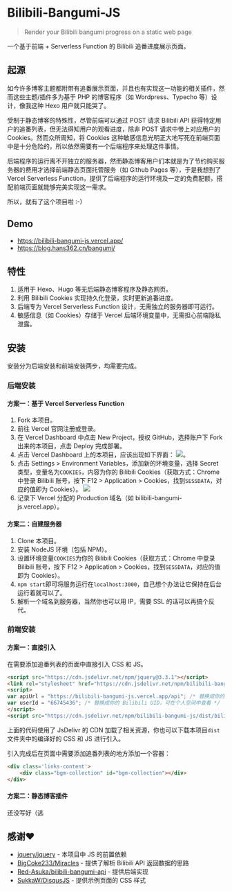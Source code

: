 # Bilibili-Bangumi-JS

> Render your Bilibili bangumi progress on a static web page

一个基于前端 + Serverless Function 的 Bilibili 追番进度展示页面。

## 起源

如今许多博客主题都附带有追番展示页面，并且也有实现这一功能的相关插件，然而这些主题/插件多为基于 PHP 的博客程序（如 Wordpress、Typecho 等）设计，像我这种 Hexo 用户就只能哭了。

受制于静态博客的特殊性，尽管前端可以通过 POST 请求 Bilibili API 获得特定用户的追番列表，但无法得知用户的观看进度，除非 POST 请求中带上对应用户的 Cookies。然而众所周知，将 Cookies 这种敏感信息光明正大地写死在前端页面中是十分危险的，所以依然需要有一个后端程序来处理这件事情。

后端程序的运行离不开独立的服务器，然而静态博客用户们本就是为了节约购买服务器的费用才选择前端静态页面托管服务（如 Github Pages 等），于是我想到了 Vercel Serverless Function，提供了后端程序的运行环境及一定的免费配额，搭配前端页面就能够完美实现这一需求。

所以，就有了这个项目啦 :-)

## Demo

- https://bilibili-bangumi-js.vercel.app/
- https://blog.hans362.cn/bangumi/

## 特性

1. 适用于 Hexo、Hugo 等无后端静态博客程序及静态网页。
2. 利用 Bilibili Cookies 实现持久化登录，实时更新追番进度。
3. 后端专为 Vercel Serverless Function 设计，无需独立的服务器即可运行。
4. 敏感信息（如 Cookies）存储于 Vercel 后端环境变量中，无需担心前端隐私泄露。

## 安装

安装分为后端安装和前端安装两步，均需要完成。

### 后端安装

#### 方案一：基于 Vercel Serverless Function

1. Fork 本项目。
2. 前往 Vercel 官网注册或登录。
3. 在 Vercel Dashboard 中点击 New Project，授权 GitHub，选择账户下 Fork 出来的本项目，点击 Deploy 完成部署。
4. 点击 Vercel Dashboard 上的本项目，应该出现如下界面：
![](https://cdn.jsdelivr.net/gh/hans362/Bilibili-Bangumi-JS/assets/1.jpeg)。
5. 点击 Settings > Environment Variables，添加新的环境变量，选择 Secret 类型，变量名为`COOKIES`，内容为你的 Bilibili Cookies（获取方式：Chrome 中登录 Bilibili 账号，按下 F12 > Application > Cookies，找到`SESSDATA`，对应的值即为 Cookies）。
![](https://cdn.jsdelivr.net/gh/hans362/Bilibili-Bangumi-JS/assets/2.jpeg)
6. 记录下 Vercel 分配的 Production 域名（如 bilibili-bangumi-js.vercel.app）。

#### 方案二：自建服务器

1. Clone 本项目。
2. 安装 NodeJS 环境（包括 NPM）。
3. 设置环境变量`COOKIES`为你的 Bilibili Cookies（获取方式：Chrome 中登录 Bilibili 账号，按下 F12 > Application > Cookies，找到`SESSDATA`，对应的值即为 Cookies）。
4. `npm start`即可将服务运行在`localhost:3000`，自己想个办法让它保持在后台运行着就可以了。
5. 解析一个域名到服务器，当然你也可以用 IP，需要 SSL 的话可以再搞个反代。

### 前端安装

#### 方案一：直接引入

在需要添加追番列表的页面中直接引入 CSS 和 JS。

```html
<script src="https://cdn.jsdelivr.net/npm/jquery@3.3.1"></script>
<link rel="stylesheet" href="https://cdn.jsdelivr.net/npm/bilibili-bangumi-js/dist/bilibili-bangumi.css">
<script>
var apiUrl = "https://bilibili-bangumi-js.vercel.app/api"; /* 替换成你的后端域名，后面加上 /api */
var userId = "66745436"; /* 替换成你的 Bilibili UID，可在个人空间中查看 */
</script>
<script src="https://cdn.jsdelivr.net/npm/bilibili-bangumi-js/dist/bilibili-bangumi.js"></script>
```
上面的代码使用了 JsDelivr 的 CDN 加载了相关资源，你也可以下载本项目`dist`文件夹中的编译好的 CSS 和 JS 进行引入。

引入完成后在页面中需要添加追番列表的地方添加一个容器：
```html
<div class='links-content'>
 	<div class="bgm-collection" id="bgm-collection"></div>
</div>
```

#### 方案二：静态博客插件

还没写好（逃

## 感谢❤️

- [jquery/jquery](https://github.com/jquery/jquery) - 本项目中 JS 的前置依赖
- [BigCoke233/Miracles](https://github.com/BigCoke233/miracles) - 提供了解析 Bilibili API 返回数据的思路
- [Red-Asuka/bilibili-bangumi-api](https://github.com/Red-Asuka/bilibili-bangumi-api.git) - 提供后端实现
- [SukkaW/DisqusJS](https://github.com/SukkaW/DisqusJS) - 提供示例页面的 CSS 样式
